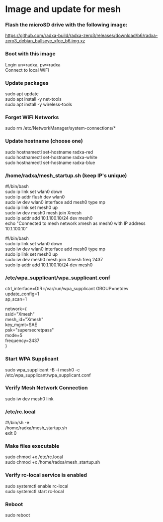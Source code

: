 # Image and update for mesh
### Flash the microSD drive with the following image:  
https://github.com/radxa-build/radxa-zero3/releases/download/b6/radxa-zero3_debian_bullseye_xfce_b6.img.xz

### Boot with this image
Login un=radxa, pw=radxa  
Connect to local WiFi  

### Update packages
sudo apt update  
sudo apt install -y net-tools  
sudo apt install -y wireless-tools  

### Forget WiFi Networks
sudo rm /etc/NetworkManager/system-connections/*  

### Update hostname (choose one)
sudo hostnamectl set-hostname radxa-red  
sudo hostnamectl set-hostname radxa-white  
sudo hostnamectl set-hostname radxa-blue  

### /home/radxa/mesh_startup.sh (keep IP's unique)
#!/bin/bash  
sudo ip link set wlan0 down  
sudo ip addr flush dev wlan0  
sudo iw dev wlan0 interface add mesh0 type mp  
sudo ip link set mesh0 up  
sudo iw dev mesh0 mesh join Xmesh  
sudo ip addr add 10.1.100.10/24 dev mesh0  
echo "Connected to mesh network xmesh as mesh0 with IP address 10.1.100.10"  

#!/bin/bash  
sudo ip link set wlan0 down  
sudo iw dev wlan0 interface add mesh0 type mp  
sudo ip link set mesh0 up  
sudo iw dev mesh0 mesh join Xmesh freq 2437  
sudo ip addr add 10.1.100.10/24 dev mesh0  

### /etc/wpa_supplicant/wpa_supplicant.conf
ctrl_interface=DIR=/var/run/wpa_supplicant GROUP=netdev  
update_config=1  
ap_scan=1  
  
network={  
    ssid="Xmesh"  
    mesh_id="Xmesh"  
    key_mgmt=SAE  
    psk="supersecretpass"  
    mode=5  
    frequency=2437  
}  

### Start WPA Supplicant
sudo wpa_supplicant -B -i mesh0 -c /etc/wpa_supplicant/wpa_supplicant.conf

### Verify Mesh Network Connection
sudo iw dev mesh0 link
 
### /etc/rc.local
#!/bin/sh -e  
/home/radxa/mesh_startup.sh  
exit 0  

### Make files executable
sudo chmod +x /etc/rc.local  
sudo chmod +x /home/radxa/mesh_startup.sh  

### Verify rc-local service is enabled
sudo systemctl enable rc-local  
sudo systemctl start rc-local  

### Reboot
sudo reboot  

